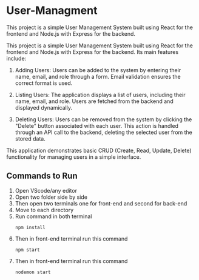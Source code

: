 # User-Managment
This project is a simple User Management System built using React for the frontend and Node.js with Express for the backend.

This project is a simple User Management System built using React for the frontend and Node.js with Express for the backend. Its main features include:

1. Adding Users: Users can be added to the system by entering their name, email, and role through a form. Email validation ensures the correct format is used.

2. Listing Users: The application displays a list of users, including their name, email, and role. Users are fetched from the backend and displayed dynamically.

3. Deleting Users: Users can be removed from the system by clicking the "Delete" button associated with each user. This action is handled through an API call to the backend, deleting the selected user from the stored data.


This application demonstrates basic CRUD (Create, Read, Update, Delete) functionality for managing users in a simple interface.


## Commands to Run
1. Open VScode/any editor
2. Open two folder side by side
3. Then open two terminals one for front-end and second for back-end
4. Move to each directory
5. Run command in both terminal 
      ```
      npm install
      ```
6. Then in front-end terminal run this command 
      ```
      npm start
      ```
7. Then in front-end terminal run this command 
      ```
      nodemon start
      ```
